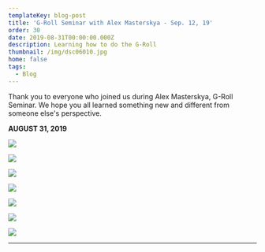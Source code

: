 ```yaml
---
templateKey: blog-post
title: 'G-Roll Seminar with Alex Masterskya - Sep. 12, 19'
order: 30
date: 2019-08-31T00:00:00.000Z
description: Learning how to do the G-Roll
thumbnail: /img/dsc06010.jpg
home: false
tags:
  - Blog
---
```

Thank you to everyone who joined us during Alex Masterskya, G-Roll Seminar. We hope you all learned something new and different from someone else's perspective.

**AUGUST 31, 2019**

![](/img/dsc6897.jpg)

![](/img/dsc6898.jpg)

![](/img/dsc6899.jpg)

![](/img/dsc6902.jpg)

![](/img/dsc6901.jpg)

![](/img/dsc6900.jpg)

![](/img/dsc05855.jpg)

---
